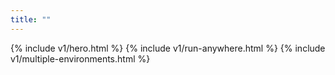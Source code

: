 ```yaml
---
title: ""
---
```


{% include v1/hero.html %}
{% include v1/run-anywhere.html %}
{% include v1/multiple-environments.html %}
